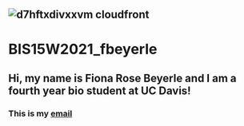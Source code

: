 ![d7hftxdivxxvm cloudfront](https://user-images.githubusercontent.com/76927611/106086673-7a3d3980-60d7-11eb-9e9a-f9403e37adce.jpg)
---
# BIS15W2021_fbeyerle
## Hi, my name is Fiona Rose Beyerle and I am a fourth year bio student at UC Davis!
### This is my [email](mailto:frbeyerle@ucdavis.edu)
